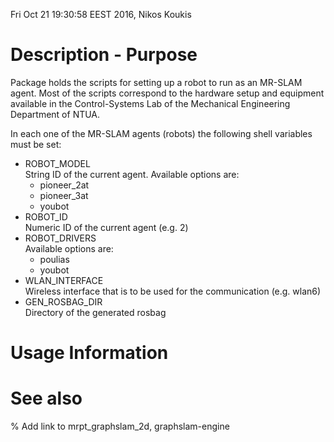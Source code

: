 Fri Oct 21 19:30:58 EEST 2016, Nikos Koukis

# Description - Purpose

Package holds the scripts for setting up a robot to run as an MR-SLAM agent.
Most of the scripts correspond to the hardware setup and equipment available in
the Control-Systems Lab of the Mechanical Engineering Department of NTUA.

In each one of the MR-SLAM agents (robots) the following shell variables must
be set:
- ROBOT_MODEL  
  String ID of the current agent. Available options are:
  + pioneer_2at
  + pioneer_3at
  + youbot
- ROBOT_ID  
  Numeric ID of the current agent (e.g. 2)
- ROBOT_DRIVERS  
  Available options are:
  + poulias
  + youbot
- WLAN_INTERFACE  
  Wireless interface that is to be used for the communication (e.g. wlan6)
- GEN_ROSBAG_DIR  
  Directory of the generated rosbag

# Usage Information

# See also

% Add link to mrpt_graphslam_2d, graphslam-engine

